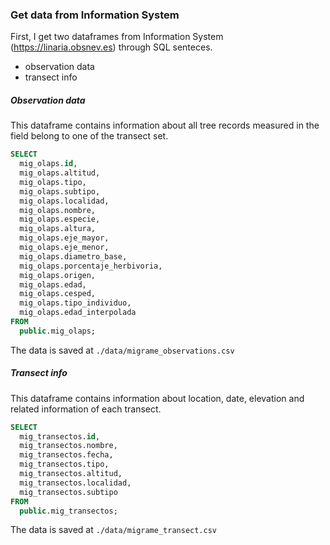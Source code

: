 ### Get data from Information System

First, I get two dataframes from Information System (https://linaria.obsnev.es) through SQL senteces. 

* observation data
* transect info 

##### Observation data 
This dataframe contains information about all tree records measured in the field belong to one of the transect set. 

```sql 
SELECT 
  mig_olaps.id, 
  mig_olaps.altitud, 
  mig_olaps.tipo, 
  mig_olaps.subtipo, 
  mig_olaps.localidad, 
  mig_olaps.nombre, 
  mig_olaps.especie, 
  mig_olaps.altura, 
  mig_olaps.eje_mayor, 
  mig_olaps.eje_menor, 
  mig_olaps.diametro_base, 
  mig_olaps.porcentaje_herbivoria, 
  mig_olaps.origen, 
  mig_olaps.edad, 
  mig_olaps.cesped, 
  mig_olaps.tipo_individuo, 
  mig_olaps.edad_interpolada
FROM 
  public.mig_olaps;
```

The data is saved at `./data/migrame_observations.csv`

##### Transect info
This dataframe contains information about location, date, elevation and related information of each transect. 

```sql 
SELECT 
  mig_transectos.id, 
  mig_transectos.nombre, 
  mig_transectos.fecha, 
  mig_transectos.tipo, 
  mig_transectos.altitud, 
  mig_transectos.localidad, 
  mig_transectos.subtipo
FROM 
  public.mig_transectos;
```

The data is saved at `./data/migrame_transect.csv`
